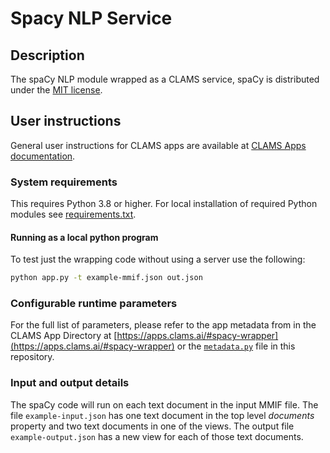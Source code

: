# Spacy NLP Service


## Description

The spaCy NLP module wrapped as a CLAMS service, spaCy is distributed under the [MIT license](https://github.com/explosion/spaCy/blob/master/LICENSE).


## User instructions

General user instructions for CLAMS apps are available at [CLAMS Apps documentation](https://apps.clams.ai/clamsapp).

### System requirements

This requires Python 3.8 or higher. For local installation of required Python modules see [requirements.txt](requirements.txt).

#### Running as a local python program

To test just the wrapping code without using a server use the following:

```bash
python app.py -t example-mmif.json out.json
```

### Configurable runtime parameters

For the full list of parameters, please refer to the app metadata from in the CLAMS App Directory at [https://apps.clams.ai/#spacy-wrapper](https://apps.clams.ai/#spacy-wrapper) or the [`metadata.py`](metadata.py) file in this repository.

### Input and output details

The spaCy code will run on each text document in the input MMIF file. The file `example-input.json` has one text document in the top level *documents* property and two text documents in one of the views. The output file `example-output.json` has a new view for each of those text documents.
